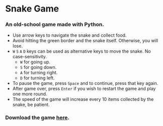 # Snake Game
### An old-school game made with Python.
* Use arrow keys to navigate the snake and collect food.
* Avoid hitting the green border and the snake itself. Otherwise, you will lose.
* `W` `S` `A` `D` keys can be used as alternative keys to move the snake. No case-sensitivity.
  * `W` for going up.
  * `S` for going down.
  * `A` for turning right.
  * `D` for turning left.
* To pause the game, press `Space` and to continue, press that key again.
* After game over, press `Enter` if you wish to restart the game and play one more round.
* The speed of the game will increase every 10 items collected by the snake, be patient.

### Download the game [here](https://github.com/AnhQuoc533/Snake-Game/releases).

